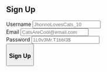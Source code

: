 ## Sign Up
<html>   
<form method = "post" id = "SignUpForm">
    <label for="user_name_signup">Username</label>
    <input type="text" id="user_name_signup" name="user_name_signup" placeholder="JhonnoLovesCats_10" value=""><br>
    <label for="user_email_signup">Email</label>
    <input type="text" id="user_email_signup" name="user_email_signup" placeholder="CatsAreCool@email.com" value=""><br>
    <label for="user_password_signup">Password</label>
    <input type="password" id="user_password_signup" name="user_password_signup" placeholder="1L0v3Mr.T1bbl3$" value=""><br>
    <button type="button" id="signup_submit"><h3>Sign Up</h3></button>
  </form> 
  <br><div id = "RegistrationError">
    <h3><b>ERROR: Registration Failed. Try Again. </b></h3>
  </div>
  <div id = "RegistrationSuccess">
    <h3><b>Registration Successful. </b></h3>
  </div>
  <style>
    #SignUpForm{
      max-height: 400px;
    }  
    #RegistrationError{
      text-align: center;
      align-self: center;
      background-color: rgb(223, 109, 109, 0.60);
      border-radius: 0.5em;
      min-height: 25px;
      width: 100%;
      line-height: 25px;
      display: none;
    }
    #RegistrationSuccess{
      text-align: center;
      align-self: center;
      background-color: rgb(109, 223, 109, 0.60);
      border-radius: 0.5em;
      min-height: 25px;
      width: 100%;
      line-height: 25px;
      display: none;
    }
  </style>
  <script>
    $("#signup_submit").click(async function() {
       var text = "HELLOOOOO"
        console.log(text)
        let user = document.getElementById("user_name_signup").value;
        let user_email = document.getElementById("user_email_signup").value;
        let pass = document.getElementById("user_password_signup").value;
        let url = "http://localhost:8086/api/users/create";
      
        const headers = {
            method: 'POST',
            mode: 'cors',
            cache: 'default',
            credentials: 'include',
            headers: {
                'Content-Type': 'application/json',
            },
            body: JSON.stringify({username: user, email: user_email,  password: pass}),
        };
        try {
            let response = await fetch(url, headers);
            let result = await response.json();
            console.log('Success:', result);
            if (result.status == "success"){
                document.getElementById("RegistrationSuccess").style.display = "block";
                document.getElementById("RegistrationError").style.display = "none";
            } else {
                document.getElementById("RegistrationError").style.display = "block";
                document.getElementById("RegistrationSuccess").style.display = "none";
            }
        } catch (error) {
        
            console.error('Error:', error);
        }
    });
  </script>


  <script>
    /*$("#registration_submit").click(async function() {
        let user = document.getElementById("user_id_signup").value;
        let user_email = document.getElementById("user_email_signup").value;
        let pass = document.getElementById("user_password_signup").value;
        let url = "";
        const headers = {
            method: 'POST',
            mode: 'cors',
            cache: 'default',
            credentials: 'include',
            headers: {
                'Content-Type': 'application/json',
            },
            body: JSON.stringify({username: user, email: user_email,  password: pass}),
        };
        try {
            let response = await fetch(url, headers);
            let result = await response.json();
            console.log('Success:', result);
            if (result.status == "success"){
                document.getElementById("RegistrationSuccess").style.display = "block";
                document.getElementById("RegistrationError").style.display = "none";
            } else {
                document.getElementById("RegistrationError").style.display = "block";
                document.getElementById("RegistrationSuccess").style.display = "none";
            }
        } catch (error) {
            console.error('Error:', error);
        }
    });*/
  </script>
</html>